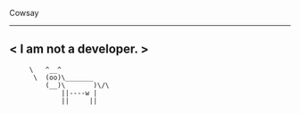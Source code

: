  Cowsay
 _____________________
< I am not a developer. >
  ---------------------
         \   ^__^ 
          \  (oo)\_______
             (__)\       )\/\
                 ||----w |
                 ||     ||
    
